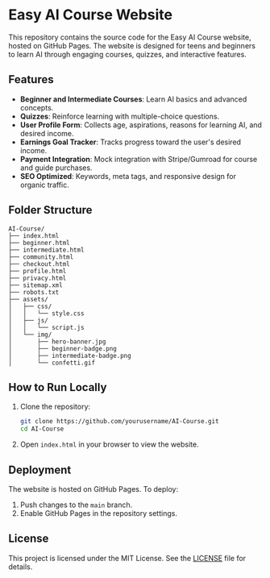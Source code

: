 # Easy AI Course Website

This repository contains the source code for the Easy AI Course website, hosted on GitHub Pages. The website is designed for teens and beginners to learn AI through engaging courses, quizzes, and interactive features.

## Features

- **Beginner and Intermediate Courses**: Learn AI basics and advanced concepts.
- **Quizzes**: Reinforce learning with multiple-choice questions.
- **User Profile Form**: Collects age, aspirations, reasons for learning AI, and desired income.
- **Earnings Goal Tracker**: Tracks progress toward the user's desired income.
- **Payment Integration**: Mock integration with Stripe/Gumroad for course and guide purchases.
- **SEO Optimized**: Keywords, meta tags, and responsive design for organic traffic.

## Folder Structure

```
AI-Course/
├── index.html
├── beginner.html
├── intermediate.html
├── community.html
├── checkout.html
├── profile.html
├── privacy.html
├── sitemap.xml
├── robots.txt
├── assets/
│   ├── css/
│   │   └── style.css
│   ├── js/
│   │   └── script.js
│   └── img/
│       ├── hero-banner.jpg
│       ├── beginner-badge.png
│       ├── intermediate-badge.png
│       └── confetti.gif
```

## How to Run Locally

1. Clone the repository:
   ```bash
   git clone https://github.com/yourusername/AI-Course.git
   cd AI-Course
   ```

2. Open `index.html` in your browser to view the website.

## Deployment

The website is hosted on GitHub Pages. To deploy:

1. Push changes to the `main` branch.
2. Enable GitHub Pages in the repository settings.

## License

This project is licensed under the MIT License. See the [LICENSE](LICENSE) file for details.
